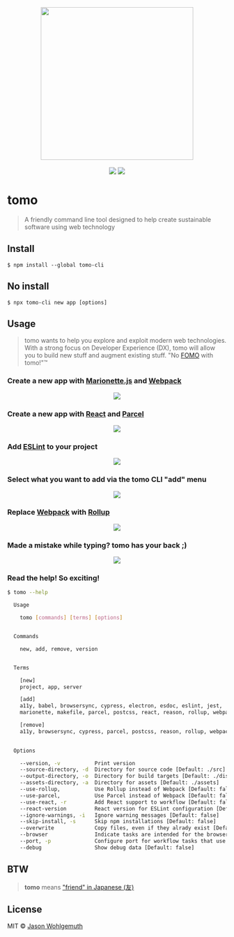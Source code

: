 <div align="center">
    <img id="logo" src="https://raw.githubusercontent.com/jhwohlgemuth/tomo-cli/master/resources/tomo-logo.png" width="350px"/>
</div>
<br />
<div align="center">
    <a href="https://travis-ci.org/jhwohlgemuth/tomo-cli"><img src="https://img.shields.io/travis/jhwohlgemuth/tomo-cli.svg?logo=travis&style=for-the-badge" /></a>
    <a href="https://codecov.io/gh/jhwohlgemuth/tomo-cli"><img src="https://img.shields.io/codecov/c/github/jhwohlgemuth/tomo-cli.svg?logo=codecov&style=for-the-badge" /></a>
</div>

# tomo

> A friendly command line tool designed to help create sustainable software using web technology

## Install

```
$ npm install --global tomo-cli
```

## No install

```
$ npx tomo-cli new app [options]
```

## Usage

> tomo wants to help you explore and exploit modern web technologies. With a strong focus on Developer Experience (DX), tomo will allow you to build new stuff and augment existing stuff. "No [FOMO](https://en.wikipedia.org/wiki/Fear_of_missing_out) with tomo!"™

### Create a new app with [Marionette.js](https://marionettejs.com/) and [Webpack](https://webpack.js.org/)

<div align="center">
    <img src="https://raw.githubusercontent.com/jhwohlgemuth/tomo-cli/master/resources/tomo-new-app.gif"/>
</div>

### Create a new app with [React](https://reactjs.org/) and [Parcel](https://parceljs.org/)

<div align="center">
    <img src="https://raw.githubusercontent.com/jhwohlgemuth/tomo-cli/master/resources/tomo-new-app--use-react--use-parcel.gif"/>
</div>

### Add [ESLint](https://eslint.org/) to your project

<div align="center">
    <img src="https://raw.githubusercontent.com/jhwohlgemuth/tomo-cli/master/resources/tomo-add-eslint.gif"/>
</div>

### Select what you want to add via the tomo CLI "add" menu

<div align="center">
    <img src="https://raw.githubusercontent.com/jhwohlgemuth/tomo-cli/master/resources/tomo-add.gif"/>
</div>

### Replace [Webpack](https://webpack.js.org/) with [Rollup](https://rollupjs.org/guide/en/)

<div align="center">
    <img src="https://raw.githubusercontent.com/jhwohlgemuth/tomo-cli/master/resources/tomo-replace-webpack-with-rollup.gif"/>
</div>

### Made a mistake while typing? tomo has your back ;)

<div align="center">
    <img src="https://raw.githubusercontent.com/jhwohlgemuth/tomo-cli/master/resources/tomo-oops.gif"/>
</div>


### Read the help! So exciting!

```bash
$ tomo --help

  Usage

    tomo [commands] [terms] [options]


  Commands

    new, add, remove, version


  Terms

    [new]
    project, app, server

    [add]
    a11y, babel, browsersync, cypress, electron, esdoc, eslint, jest,
    marionette, makefile, parcel, postcss, react, reason, rollup, webpack

    [remove]
    a11y, browsersync, cypress, parcel, postcss, reason, rollup, webpack
   

  Options

    --version, -v           Print version
    --source-directory, -d  Directory for source code [Default: ./src]
    --output-directory, -o  Directory for build targets [Default: ./dist]
    --assets-directory, -a  Directory for assets [Default: ./assets]
    --use-rollup,           Use Rollup instead of Webpack [Default: false]
    --use-parcel,           Use Parcel instead of Webpack [Default: false]
    --use-react, -r         Add React support to workflow [Default: false]
    --react-version         React version for ESLint configuration [Default: '16.8']
    --ignore-warnings, -i   Ignore warning messages [Default: false]
    --skip-install, -s      Skip npm installations [Default: false]
    --overwrite             Copy files, even if they alrady exist [Default: false]
    --browser               Indicate tasks are intended for the browser [Default: false]
    --port, -p              Configure port for workflow tasks that use it [Default: 4669]
    --debug                 Show debug data [Default: false]

```

## BTW
> **tomo** means ["friend" in Japanese (友)](https://translate.google.com/#view=home&op=translate&sl=ja&tl=en&text=%E5%8F%8B)

## License

MIT © [Jason Wohlgemuth](https://twitter.com/jhwohlgemuth)
